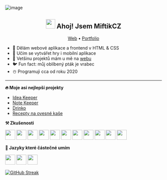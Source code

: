 ![image](https://user-images.githubusercontent.com/89579269/232533481-82bfaf3b-7e96-4360-bad3-5fa8daaf0c7a.png)

<h2 align="center"><img src="https://raw.githubusercontent.com/MartinHeinz/MartinHeinz/master/wave.gif" width="30px"> Ahoj! Jsem MiftikCZ</h2>
<p align="center">
  <a href="https://miftik.tk">Web</a> •
  <a href="https://miftikcz.github.io/miftikcz">Portfolio</a>
</p>

- 🌱 Dělám webové aplikace a frontend v HTML & CSS
- 📖 Učím se vytvářet hry i mobilní aplikace
- 🔗 Vetšinu projektů mám u mě na [webu](https://miftik.tk)
- 🐦 Fun fact: můj oblíbený pták je vrabec
- ☃️ Programuji cca od roku 2020
-------

**🔥 Moje asi nejlepší projekty**
- [Idea Keeper](https://miftikcz.github.io/idea-keeper-2)
- [Note Keeper](https://miftikcz.github.io/idea-keeper-2)
- [Drinko](https://miftikcz.github.io/drinko-app)
- [Recepty na ovesné kaše](https://miftikcz.github.io/vlocky)

**⚒️ Zkušenosti**
<p>
  <img height="32" width="32" src="https://cdn.simpleicons.org/typescript" /> <img height="32" width="32" src="https://cdn.simpleicons.org/javascript" /> <img height="32" width="32" src="https://cdn.simpleicons.org/preact" /> <img height="32" width="32" src="https://cdn.simpleicons.org/react" /> <img height="32" width="32" src="https://cdn.simpleicons.org/python" /> <img height="32" width="32" src="https://cdn.simpleicons.org/html5" /> <img height="32" width="32" src="https://cdn.simpleicons.org/css3" /> <img height="32" width="32" src="https://cdn.simpleicons.org/git" /> <img height="32" width="32" src="https://cdn.simpleicons.org/gnubash" /> <img height="32" width="32" src="https://cdn.simpleicons.org/linux" /> <img height="32" width="32" src="https://cdn.simpleicons.org/markdown" />
</p>

**📖 Jazyky které částečné umím**
<p>
  <img height="32" width="32" src="https://cdn.simpleicons.org/flutter" /> <img height="32" width="32" src="https://cdn.simpleicons.org/godotengine" /> <img height="32" width="32" src="https://cdn.simpleicons.org/rust" />
</p>

[![GitHub Streak](https://streak-stats.demolab.com?user=MiftikCZ&theme=github-dark&hide_border=true&border_radius=10)](https://git.io/streak-stats)
